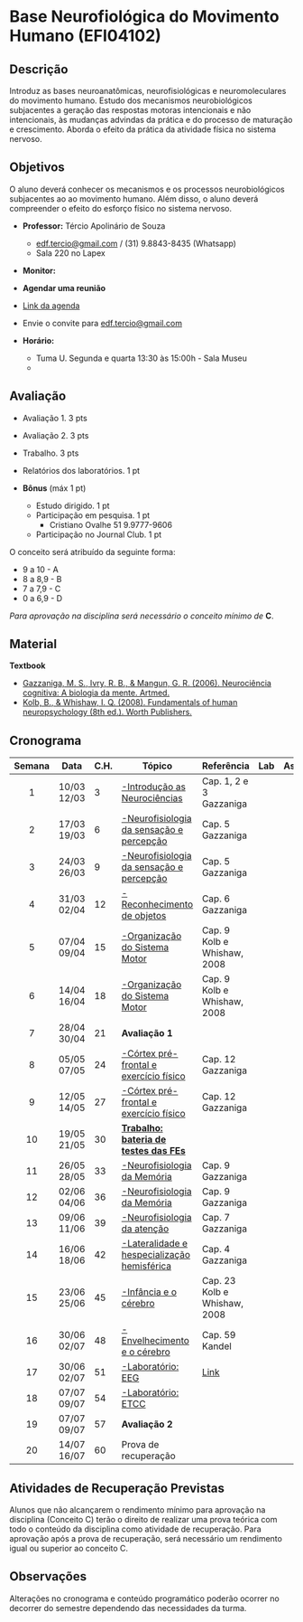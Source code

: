 
# **Base Neurofiológica do Movimento Humano (EFI04102)**


## Descrição

Introduz as bases neuroanatômicas, neurofisiológicas e neuromoleculares do movimento humano. Estudo dos mecanismos neurobiológicos subjacentes a geração das respostas motoras intencionais e não intencionais, às mudanças advindas da prática e do processo de maturação e crescimento. Aborda o efeito da prática da atividade física no sistema nervoso.


## Objetivos
O aluno deverá conhecer os mecanismos e os processos neurobiológicos subjacentes ao ao movimento humano. Além disso, o aluno deverá compreender o efeito do esforço físico no sistema nervoso.

- **Professor:** Tércio Apolinário de Souza
  - edf.tercio@gmail.com / (31) 9.8843-8435 (Whatsapp) 
  - Sala 220 no Lapex
 - **Monitor:**
 
 - **Agendar uma reunião**
 - [Link da agenda](https://calendar.google.com/calendar/u/0?cid=ZWRmLnRlcmNpb0BnbWFpbC5jb20)
 - Envie o convite para edf.tercio@gmail.com
    
- **Horário:**
  - Tuma U. Segunda e quarta 13:30 às 15:00h - Sala Museu
  -

## Avaliação
- Avaliação 1. 3 pts
- Avaliação 2. 3 pts
- Trabalho. 3 pts
- Relatórios dos laboratórios. 1 pt

- **Bônus** (máx 1 pt)
  - Estudo dirigido. 1 pt 
  - Participação em pesquisa. 1 pt
      - Cristiano Ovalhe 51 9.9777-9606
  - Participação no Journal Club. 1 pt


O conceito será atribuído da seguinte forma: 
- 9 a 10  - A 
- 8 a 8,9 - B
- 7 a 7,9  - C
- 0 a 6,9 - D

*Para aprovação na disciplina será necessário o conceito mínimo de* **C**. 

## Material
**Textbook**
- [Gazzaniga, M. S., Ivry, R. B., & Mangun, G. R. (2006). Neurociência cognitiva: A biologia da mente. Artmed.](
https://drive.google.com/drive/folders/1OC3IkGNkys7sCBJkCamspjA6bz2hTj9Y?usp=sharing)
- [Kolb, B., & Whishaw, I. Q. (2008). Fundamentals of human neuropsychology (8th ed.). Worth Publishers.](https://drive.google.com/drive/folders/1OC3IkGNkys7sCBJkCamspjA6bz2hTj9Y?usp=sharing)


## 


## Cronograma

| **Semana** |**Data**| **C.H.**  | **Tópico**                                              | **Referência**| **Lab** | **Assíncrono**
|:-: | :---------------------: | --------- | --------------------- | -------------- |------------------------|--------------------|
|1| 10/03 <br> 12/03|3|[-Introdução as Neurociências][1]|Cap. 1, 2 e 3 Gazzaniga|
|2| 17/03 <br> 19/03|6|[-Neurofisiologia da sensação e percepção][2]|Cap. 5 Gazzaniga|
|3| 24/03 <br> 26/03|9|[-Neurofisiologia da sensação e percepção][2]|Cap. 5 Gazzaniga|
|4| 31/03 <br> 02/04|12|[-Reconhecimento de objetos][2]|Cap. 6 Gazzaniga|
|5| 07/04 <br> 09/04|15|[-Organização do Sistema Motor][3]|Cap. 9 Kolb e Whishaw, 2008|
|6| 14/04 <br> 16/04|18|[-Organização do Sistema Motor][3]|Cap. 9 Kolb e Whishaw, 2008|
|7| 28/04 <br> 30/04|21|**Avaliação 1** 
|8| 05/05 <br> 07/05|24|[-Córtex pré-frontal e exercício físico][1]|Cap. 12 Gazzaniga|
|9| 12/05 <br> 14/05|27|[-Córtex pré-frontal e exercício físico][1]|Cap. 12 Gazzaniga|
|10| 19/05 <br> 21/05|30|[**Trabalho: bateria de testes das FEs**][5]||
|11| 26/05 <br> 28/05|33|[-Neurofisiologia da Memória][4]|Cap. 9 Gazzaniga|
|12| 02/06 <br> 04/06|36|[-Neurofisiologia da Memória][4]|Cap. 9 Gazzaniga|
|13| 09/06 <br> 11/06|39|[-Neurofisiologia da atenção][4]|Cap. 7 Gazzaniga|
|14| 16/06 <br> 18/06|42|[-Lateralidade e hespecialização hemisférica][1]|Cap. 4 Gazzaniga|
|15| 23/06 <br> 25/06|45|[-Infância e o cérebro][1]|Cap. 23 Kolb e Whishaw, 2008|
|16| 30/06 <br> 02/07|48|[-Envelhecimento e o cérebro][1]|Cap. 59 Kandel|
|17| 30/06 <br> 02/07|51|[-Laboratório: EEG][1]|[Link](https://www.youtube.com/watch?v=7-HibHuVhzs&list=PL1mmsbkAvS4mxAQqkY4eMIDtzbDf0RPZz&t=27s)|
|18| 07/07 <br> 09/07|54|[-Laboratório: ETCC][1]||
|19| 07/07 <br> 09/07|57|**Avaliação 2** 
|20| 14/07 <br> 16/07|60|Prova de recuperação||



## Atividades de Recuperação Previstas
Alunos que não alcançarem o rendimento mínimo para aprovação na disciplina (Conceito C) terão o direito de realizar uma prova teórica com todo o conteúdo da disciplina como atividade de recuperação. Para aprovação após a prova de recuperação, será necessário um rendimento igual ou superior ao conceito C.
  
## Observações

Alterações no cronograma e conteúdo programático poderão ocorrer no decorrer do semestre dependendo das necessidades da turma. 



[1]:https://github.com/apolinario-souza/teaching/blob/main/Neurofisiologia(EFI04102)/aulas/Introducao_Neuro.pdf
[2]:https://github.com/apolinario-souza/teaching/blob/main/Neurofisiologia(EFI04102)/aulas/Neurofisiologia_da_sensacao_e_percepcao.pdf
[3]:https://github.com/apolinario-souza/teaching/blob/main/Neurofisiologia(EFI04102)/aulas/Organizacao_do_Sistema_Motor.pdf
[4]:https://github.com/apolinario-souza/teaching/blob/main/Neurofisiologia(EFI04102)/aulas/Memoria.pdf
[5]:https://github.com/apolinario-souza/teaching/blob/main/Neurofisiologia(EFI04102)/trabalho.md
[6]:https://
[7]:https://
[8]:https://
[9]:https://
[10]:https://
[11]:https://
[12]:https://
[13]:https://
[14]:https://
[15]:https://
[16]:https://
[17]:https://
[18]:https://

